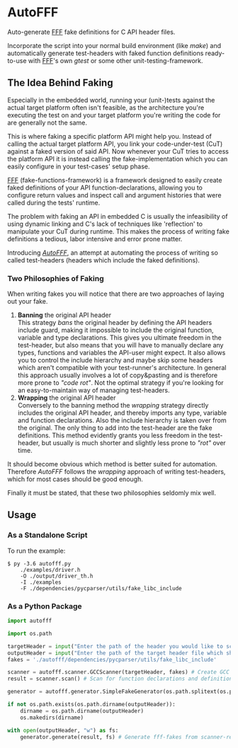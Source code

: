 # AutoFFF
Auto-generate [FFF](https://github.com/meekrosoft/fff) fake definitions for C API header files.

Incorporate the script into your normal build environment (like _make_) and automatically generate test-headers with faked function definitions ready-to-use with [FFF](https://github.com/meekrosoft/fff)'s own _gtest_ or some other unit-testing-framework.

## The Idea Behind Faking
Especially in the embedded world, running your (unit-)tests against the actual target platform often isn't feasible, as the architecture you're executing the test on and your target platform you're writing the code for are generally not the same.

This is where faking a specific platform API might help you. Instead of calling the actual target platform API, you link your code-under-test (CuT) against a faked version of said API. Now whenever your CuT tries to access the platform API it is instead calling the fake-implementation which you can easily configure in your test-cases' setup phase.

[FFF](https://github.com/meekrosoft/fff) (fake-functions-framework) is a framework designed to easily create faked definitions of your API function-declarations, allowing you to configure return values and inspect call and argument histories that were called during the tests' runtime.

The problem with faking an API in embedded C is usually the infeasibility of using dynamic linking and C's lack of techniques like 'reflection' to manipulate your CuT during runtime. This makes the process of writing fake definitions a tedious, labor intensive and error prone matter.

Introducing [*AutoFFF*](https://github.com/FreeGeronimo/autofff), an attempt at automating the process of writing so called test-headers (headers which include the faked definitions).

### Two Philosophies of Faking
When writing fakes you will notice that there are two approaches of laying out your fake.
1. **Banning** the original API header\
This strategy *bans* the original header by defining the API headers include guard, making it impossible to include the original function, variable and type declarations. This gives you ultimate freedom in the test-header, but also means that you will have to manually declare any types, functions and variables the API-user might expect. It also allows you to control the include hierarchy and maybe skip some headers which aren't compatible with your test-runner's architecture. In general this approach usually involves a lot of copy&pasting and is therefore more prone to *"code rot"*. Not the optimal strategy if you're looking for an easy-to-maintain way of managing test-headers.
1. **Wrapping** the original API header\
Conversely to the banning method the *wrapping* strategy directly includes the original API header, and thereby imports any type, variable and function declarations. Also the include hierarchy is taken over from the original. The only thing to add into the test-header are the fake definitions. This method evidently grants you less freedom in the test-header, but usually is much shorter and slightly less prone to *"rot"* over time.

It should become obvious which method is better suited for automation. Therefore *AutoFFF* follows the *wrapping* approach of writing test-headers, which for most cases should be good enough.

Finally it must be stated, that these two philosophies seldomly mix well.

## Usage
### As a Standalone Script
To run the example:
```shell
$ py -3.6 autofff.py 
    ./examples/driver.h
    -O ./output/driver_th.h
    -I ./examples
    -F ./dependencies/pycparser/utils/fake_libc_include
```
### As a Python Package
```python
import autofff

import os.path

targetHeader = input("Enter the path of the header you would like to scan: ")
outputHeader = input("Enter the path of the target header file which shall be generated: ")
fakes = './autofff/dependencies/pycparser/utils/fake_libc_include'

scanner = autofff.scanner.GCCScanner(targetHeader, fakes) # Create GCC code scanner
result = scanner.scan() # Scan for function declarations and definitions

generator = autofff.generator.SimpleFakeGenerator(os.path.splitext(os.path.basename(outputHeader))[0], targetHeader) # Create new generator with name output-header and path to target-header

if not os.path.exists(os.path.dirname(outputHeader)):
    dirname = os.path.dirname(outputHeader)
    os.makedirs(dirname)

with open(outputHeader, "w") as fs:
    generator.generate(result, fs) # Generate fff-fakes from scanner-result
```